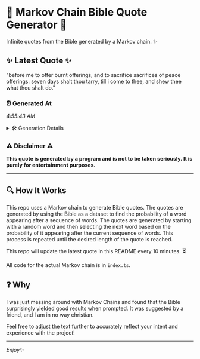 # 📖 Markov Chain Bible Quote Generator 📖

Infinite quotes from the Bible generated by a Markov chain. ✨

## ✨ Latest Quote ✨
"before me to offer burnt offerings, and to sacrifice sacrifices of peace offerings: seven days shalt thou tarry, till i come to thee, and shew thee what thou shalt do."

### ⏰ Generated At
*4:55:43 AM*

<details>
    <summary>🛠️ Generation Details</summary>
    <p>
        <strong>🌱 Seed:</strong> before<br>
        <strong>🔄 Iterations:</strong> 29<br>
        <strong>📜 Context History:</strong><br>[ before ]: me<br>[ before, me ]: to<br>[ before, me, to ]: offer<br>[ before, me, to, offer ]: burnt<br>[ before, me, to, offer, burnt ]: offerings,<br>[ before, me, to, offer, burnt, offerings, ]: and<br>[ me, to, offer, burnt, offerings,, and ]: to<br>[ to, offer, burnt, offerings,, and, to ]: sacrifice<br>[ offer, burnt, offerings,, and, to, sacrifice ]: sacrifices<br>[ burnt, offerings,, and, to, sacrifice, sacrifices ]: of<br>[ offerings,, and, to, sacrifice, sacrifices, of ]: peace<br>[ and, to, sacrifice, sacrifices, of, peace ]: offerings:<br>[ to, sacrifice, sacrifices, of, peace, offerings: ]: seven<br>[ sacrifice, sacrifices, of, peace, offerings:, seven ]: days<br>[ sacrifices, of, peace, offerings:, seven, days ]: shalt<br>[ of, peace, offerings:, seven, days, shalt ]: thou<br>[ peace, offerings:, seven, days, shalt, thou ]: tarry,<br>[ offerings:, seven, days, shalt, thou, tarry, ]: till<br>[ seven, days, shalt, thou, tarry,, till ]: i<br>[ days, shalt, thou, tarry,, till, i ]: come<br>[ shalt, thou, tarry,, till, i, come ]: to<br>[ thou, tarry,, till, i, come, to ]: thee,<br>[ tarry,, till, i, come, to, thee, ]: and<br>[ till, i, come, to, thee,, and ]: shew<br>[ i, come, to, thee,, and, shew ]: thee<br>[ come, to, thee,, and, shew, thee ]: what<br>[ to, thee,, and, shew, thee, what ]: thou<br>[ thee,, and, shew, thee, what, thou ]: shalt<br>[ and, shew, thee, what, thou, shalt ]: do.<br>
    </p>
</details>

### ⚠️ Disclaimer ⚠️
**This quote is generated by a program and is not to be taken seriously. It is purely for entertainment purposes.**

---

## 🔍 How It Works

This repo uses a Markov chain to generate Bible quotes. The quotes are generated by using the Bible as a dataset to find the probability of a word appearing after a sequence of words. The quotes are generated by starting with a random word and then selecting the next word based on the probability of it appearing after the current sequence of words. This process is repeated until the desired length of the quote is reached.

This repo will update the latest quote in this README every 10 minutes. ⏳

All code for the actual Markov chain is in `index.ts`.

## ❓ Why

I was just messing around with Markov Chains and found that the Bible surprisingly yielded good results when prompted. 
It was suggested by a friend, and I am in no way christian.

Feel free to adjust the text further to accurately reflect your intent and experience with the project!

---

*Enjoy*✨

